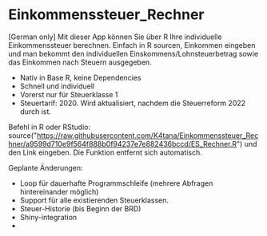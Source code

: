 # Einkommenssteuer_Rechner
[German only] Mit dieser App können Sie über R Ihre individuelle Einkommenssteuer berechnen. Einfach in R sourcen, Einkommen eingeben und man bekommt den individuellen Einskommens/Lohnsteuerbetrag sowie das Einkommen nach Steuern ausgegeben.

- Nativ in Base R, keine Dependencies
- Schnell und individuell
- Vorerst nur für Steuerklasse 1
- Steuertarif: 2020. Wird aktualisiert, nachdem die Steuerreform 2022 durch ist.

Befehl in R oder RStudio: source("https://raw.githubusercontent.com/K4tana/Einkommenssteuer_Rechner/a9599d710e9f564f888b0f94237e7e882436bccd/ES_Rechner.R") und den Link eingeben. Die Funktion entfernt sich automatisch. 

Geplante Änderungen: 
- Loop für dauerhafte Programmschleife (mehrere Abfragen hintereinander möglich)
- Support für alle existierenden Steuerklassen.
- Steuer-Historie (bis Beginn der BRD)
- Shiny-integration
- 

